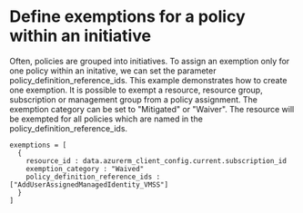# Define exemptions for a policy within an initiative

Often, policies are grouped into initiatives. To assign an exemption only for one policy within an initative, we can set the parameter policy_definition_reference_ids.
This example demonstrates how to create one exemption. It is possible to exempt a resource, resource group, subscription or management group from a policy assignment. The exemption category can be set to "Mitigated" or "Waiver". The resource will be exempted for all policies which are named in the policy_definition_reference_ids.

```hcl
exemptions = [
  {
    resource_id : data.azurerm_client_config.current.subscription_id
    exemption_category : "Waived"
    policy_definition_reference_ids : ["AddUserAssignedManagedIdentity_VMSS"]
  }
]

```
